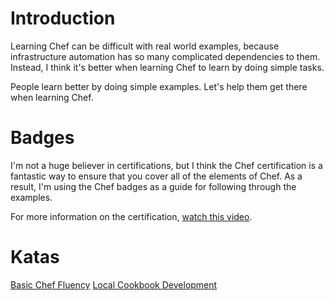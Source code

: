 # Introduction

Learning Chef can be difficult with real world examples, because infrastructure automation has so many complicated dependencies to them. Instead, I think it's better when learning Chef to learn by doing simple tasks.

People learn better by doing simple examples. Let's help them get there when learning Chef.

# Badges

I'm not a huge believer in certifications, but I think the Chef certification is a fantastic way to ensure that you cover all of the elements of Chef. As a result, I'm using the Chef badges as a guide for following through the examples.

For more information on the certification, [watch this video](https://www.youtube.com/watch?v=Snjb_eUxsgA).

# Katas

[Basic Chef Fluency](basic-chef-fluency.md)
[Local Cookbook Development](local-cookbook-development.md)